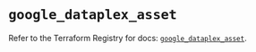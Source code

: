 # `google_dataplex_asset`

Refer to the Terraform Registry for docs: [`google_dataplex_asset`](https://registry.terraform.io/providers/hashicorp/google/6.36.0/docs/resources/dataplex_asset).
